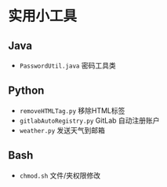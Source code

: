 # 实用小工具

## Java

- `PasswordUtil.java` 密码工具类

## Python

- `removeHTMLTag.py` 移除HTML标签
- `gitlabAutoRegistry.py` GitLab 自动注册账户
- `weather.py` 发送天气到邮箱

## Bash

- `chmod.sh` 文件/夹权限修改

